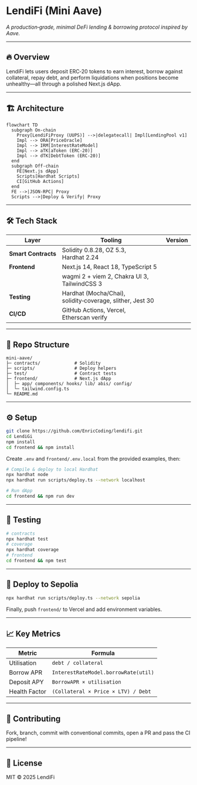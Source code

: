 # LendiFi (Mini Aave)

_A production‑grade, minimal DeFi lending & borrowing protocol inspired by Aave._

---

## 🔥 Overview

LendiFi lets users deposit ERC‑20 tokens to earn interest, borrow against collateral, repay debt, and perform liquidations when positions become unhealthy—all through a polished Next.js dApp.

---

## 🏗️ Architecture

```mermaid
flowchart TD
  subgraph On‑chain
    Proxy[LendiFiProxy (UUPS)] -->|delegatecall| Impl[LendingPool v1]
    Impl --> ORA[PriceOracle]
    Impl --> IRM[InterestRateModel]
    Impl --> aTK[aToken (ERC‑20)]
    Impl --> dTK[DebtToken (ERC‑20)]
  end
  subgraph Off‑chain
    FE[Next.js dApp]
    Scripts[Hardhat Scripts]
    CI[GitHub Actions]
  end
  FE -->|JSON‑RPC| Proxy
  Scripts -->|Deploy & Verify| Proxy
```

---

## 🛠️ Tech Stack

| Layer               | Tooling                                                   | Version |
| ------------------- | --------------------------------------------------------- | ------- |
| **Smart Contracts** | Solidity 0.8.28, OZ 5.3, Hardhat 2.24                     |         |
| **Frontend**        | Next.js 14, React 18, TypeScript 5                        |         |
|                     | wagmi 2 + viem 2, Chakra UI 3, TailwindCSS 3              |         |
| **Testing**         | Hardhat (Mocha/Chai), solidity‑coverage, slither, Jest 30 |         |
| **CI/CD**           | GitHub Actions, Vercel, Etherscan verify                  |         |

---

## 📂 Repo Structure

```
mini-aave/
├─ contracts/             # Solidity
├─ scripts/               # Deploy helpers
├─ test/                  # Contract tests
├─ frontend/              # Next.js dApp
│  ├─ app/ components/ hooks/ lib/ abis/ config/
│  └─ tailwind.config.ts
└─ README.md
```

---

## ⚙️ Setup

```bash
git clone https://github.com/EnricCoding/lendifi.git
cd LendiGi
npm install
cd frontend && npm install
```

Create `.env` and `frontend/.env.local` from the provided examples, then:

```bash
# Compile & deploy to local Hardhat
npx hardhat node
npx hardhat run scripts/deploy.ts --network localhost

# Run dApp
cd frontend && npm run dev
```

---

## 🧪 Testing

```bash
# contracts
npx hardhat test
# coverage
npx hardhat coverage
# frontend
cd frontend && npm test
```

---

## 🚀 Deploy to Sepolia

```bash
npx hardhat run scripts/deploy.ts --network sepolia
```

Finally, push `frontend/` to Vercel and add environment variables.

---

## 📈 Key Metrics

| Metric        | Formula                              |
| ------------- | ------------------------------------ |
| Utilisation   | `debt / collateral`                  |
| Borrow APR    | `InterestRateModel.borrowRate(util)` |
| Deposit APY   | `BorrowAPR × utilisation`            |
| Health Factor | `(Collateral × Price × LTV) / Debt`  |

---

## 🤝 Contributing

Fork, branch, commit with conventional commits, open a PR and pass the CI pipeline!

---

## 📜 License

MIT © 2025 LendiFi
